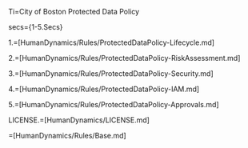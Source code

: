 Ti=City of Boston Protected Data Policy

secs={1-5.Secs}

1.=[HumanDynamics/Rules/ProtectedDataPolicy-Lifecycle.md]

2.=[HumanDynamics/Rules/ProtectedDataPolicy-RiskAssessment.md]

3.=[HumanDynamics/Rules/ProtectedDataPolicy-Security.md]

4.=[HumanDynamics/Rules/ProtectedDataPolicy-IAM.md]

5.=[HumanDynamics/Rules/ProtectedDataPolicy-Approvals.md]

LICENSE.=[HumanDynamics/LICENSE.md]

=[HumanDynamics/Rules/Base.md]

